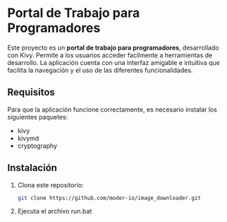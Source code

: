 # Portal de Trabajo para Programadores

Este proyecto es un **portal de trabajo para programadores**, desarrollado con Kivy. Permite a los usuarios acceder facilmente a herramientas de desarrollo. La aplicación cuenta con una interfaz amigable e intuitiva que facilita la navegación y el uso de las diferentes funcionalidades.

## Requisitos

Para que la aplicación funcione correctamente, es necesario instalar los siguientes paquetes:
   - kivy
   - kivymd 
   - cryptography

## Instalación
1. Clona este repositorio:
   ```bash
   git clone https://github.com/moder-io/image_downloader.git

2. Ejecuta el archivo run.bat
